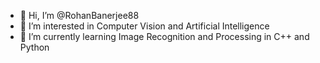 - 👋 Hi, I’m @RohanBanerjee88
- 👀 I’m interested in Computer Vision and Artificial Intelligence
- 🌱 I’m currently learning Image Recognition and Processing in C++ and Python

<!---
RohanBanerjee88/RohanBanerjee88 is a ✨ special ✨ repository because its `README.md` (this file) appears on your GitHub profile.
You can click the Preview link to take a look at your changes.
--->
